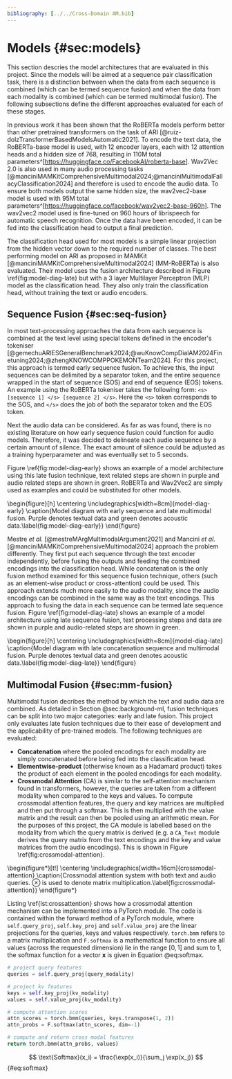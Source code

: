 ```yaml
---
bibliography: [../../Cross-Domain AM.bib]
---
```


# Models {#sec:models}

This section descries the model architectures that are evaluated in this project. Since the models will be aimed at a sequence pair classification task, there is a distinction between when the data from each sequence is combined (which can be termed sequence fusion) and when the data from each modality is combined (which can be termed multimodal fusion). The following subsections define the different approaches evaluated for each of these stages.

In previous work it has been shown that the RoBERTa models perform better than other pretrained transformers on the task of ARI [@ruiz-dolzTransformerBasedModelsAutomatic2021]. To encode the text data, the RoBERTa-base model is used, with 12 encoder layers, each with 12 attention heads and a hidden size of 768, resulting in 110M total parameters^[https://huggingface.co/FacebookAI/roberta-base]. Wav2Vec 2.0 is also used in many audio processing tasks [@manciniMAMKitComprehensiveMultimodal2024;@manciniMultimodalFallacyClassification2024] and therefore is used to encode the audio data. To ensure both models output the same hidden size, the wav2vec2-base model is used with 95M total parameters^[https://huggingface.co/facebook/wav2vec2-base-960h]. The wav2vec2 model used is fine-tuned on 960 hours of librispeech for automatic speech recognition. Once the data have been encoded, it can be fed into the classification head to output a final prediction.

The classification head used for most models is a simple linear projection from the hidden vector down to the required number of classes. The best performing model on ARI as proposed in MAMKit [@manciniMAMKitComprehensiveMultimodal2024] (MM-RoBERTa) is also evaluated. Their model uses the fusion architecture described in Figure \ref{fig:model-diag-late} but with a 3 layer Multilayer Perceptron (MLP) model as the classification head. They also only train the classification head, without training the text or audio encoders.

## Sequence Fusion {#sec:seq-fusion}

In most text-processing approaches the data from each sequence is combined at the text level using special tokens defined in the encoder's tokeniser [@gemechuARIESGeneralBenchmark2024;@wuKnowCompDialAM2024Finetuning2024;@zhengKNOWCOMPPOKEMONTeam2024]. For this project, this approach is termed early sequence fusion. To achieve this, the input sequences can be delimited by a separator token, and the entire sequence wrapped in the start of sequence (SOS) and end of sequence (EOS) tokens. An example using the RoBERTa tokeniser takes the following form: `<s> [sequence 1] </s> [sequence 2] </s>`. Here the `<s>` token corresponds to the SOS, and `</s>` does the job of both the separator token and the EOS token.

Next the audio data can be considered. As far as was found, there is no existing literature on how early sequence fusion could function for audio models. Therefore, it was decided to delineate each audio sequence by a certain amount of silence. The exact amount of silence could be adjusted as a training hyperparameter and was eventually set to 5 seconds.

Figure \ref{fig:model-diag-early} shows an example of a model architecture using this late fusion technique, text related steps are shown in purple and audio related steps are shown in green. RoBERTa and Wav2Vec2 are simply used as examples and could be substituted for other models.

\begin{figure}[h]
\centering
\includegraphics[width=8cm]{model-diag-early}
\caption{Model diagram with early sequence and late multimodal fusion. Purple denotes textual data and green denotes acoustic data.\label{fig:model-diag-early}}
\end{figure}

Mestre *et al.* [@mestreMArgMultimodalArgument2021] and Mancini *et al.* [@manciniMAMKitComprehensiveMultimodal2024] approach the problem differently. They first put each sequence through the text encoder independently, before fusing the outputs and feeding the combined encodings into the classification head. While concatenation is the only fusion method examined for this sequence fusion technique, others (such as an element-wise product or cross-attention) could be used. This approach extends much more easily to the audio modality, since the audio encodings can be combined in the same way as the text encodings. This approach to fusing the data in each sequence can be termed late sequence fusion. Figure \ref{fig:model-diag-late} shows an example of a model architecture using late sequence fusion, text processing steps and data are shown in purple and audio-related steps are shown in green.

\begin{figure}[h]
\centering
\includegraphics[width=8cm]{model-diag-late}
\caption{Model diagram with late concatenation sequence and multimodal fusion. Purple denotes textual data and green denotes acoustic data.\label{fig:model-diag-late}}
\end{figure}

## Multimodal Fusion {#sec:mm-fusion}

Multimodal fusion decribes the method by which the text and audio data are combined. As detailed in Section @sec:background-ml, fusion techniques can be split into two major categories: early and late fusion. This project only evaluates late fusion techniques due to their ease of development and the applicability of pre-trained models. The following techniques are evaluated:

- **Concatenation** where the pooled encodings for each modality are simply concatenated before being fed into the classification head.
- **Elementwise-product** (otherwise known as a Hadamard product) takes the product of each element in the pooled encodings for each modality.
- **Crossmodal Attention** (CA) is similar to the self-attention mechanism found in transformers, however, the queries are taken from a different modality when compared to the keys and values. To compute crossmodal attention features, the query and key matrices are multiplied and then put through a softmax. This is then multiplied with the value matrix and the result can then be pooled using an arithmetic mean. For the purposes of this project, the CA module is labelled based on the modality from which the query matrix is derived (e.g. a `CA_Text` module derives the query matrix from the text encodings and the key and value matrices from the audio encodings). This is shown in Figure \ref{fig:crossmodal-attention}.

\begin{figure*}[t!]
\centering
\includegraphics[width=16cm]{crossmodal-attention}
\caption{Crossmodal attention system with both text and audio queries. $\otimes$ is used to denote matrix multiplication.\label{fig:crossmodal-attention}}
\end{figure*}

Listing \ref{lst:crossattention} shows how a crossmodal attention mechanism can be implemented into a PyTorch module. The code is contained within the forward method of a PyTorch module, where `self.query_proj`, `self.key_proj` and `self.value_proj` are the linear projections for the queries, keys and values respectively. `torch.bmm` refers to a matrix multiplication and `F.softmax` is a mathematical function to ensure all values (across the requested dimension) lie in the range $[0,1]$ and sum to 1, the softmax function for a vector $\mathbf{x}$ is given in Equation @eq:softmax.

```py {#lst:crossattention .numberLines caption="PyTorch forward method for a crossmodal attention mechanism."}
# project query features
queries = self.query_proj(query_modality)

# project kv features
keys = self.key_proj(kv_modality)
values = self.value_proj(kv_modality)

# compute attention scores
attn_scores = torch.bmm(queries, keys.transpose(1, 2))
attn_probs = F.softmax(attn_scores, dim=-1)

# compute and return cross modal features
return torch.bmm(attn_probs, values)
```

$$ \text{Softmax}(x_i) = \frac{\exp(x_i)}{\sum_j \exp(x_j)} $$ {#eq:softmax}